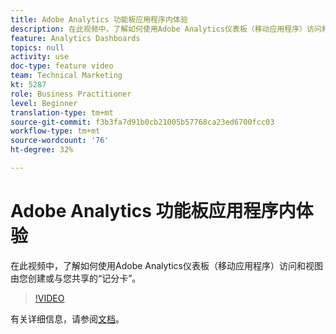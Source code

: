 ```yaml
---
title: Adobe Analytics 功能板应用程序内体验
description: 在此视频中，了解如何使用Adobe Analytics仪表板（移动应用程序）访问和视图由您创建或与您共享的“记分卡”。
feature: Analytics Dashboards
topics: null
activity: use
doc-type: feature video
team: Technical Marketing
kt: 5287
role: Business Practitioner
level: Beginner
translation-type: tm+mt
source-git-commit: f3b3fa7d91b0cb21005b57768ca23ed6700fcc03
workflow-type: tm+mt
source-wordcount: '76'
ht-degree: 32%

---
```



# Adobe Analytics 功能板应用程序内体验

在此视频中，了解如何使用Adobe Analytics仪表板（移动应用程序）访问和视图由您创建或与您共享的“记分卡”。

>[!VIDEO](https://video.tv.adobe.com/v/34545/?quality=12)

有关详细信息，请参阅[文档](https://docs.adobe.com/help/zh-Hans/analytics/analyze/mobapp/home.html)。

